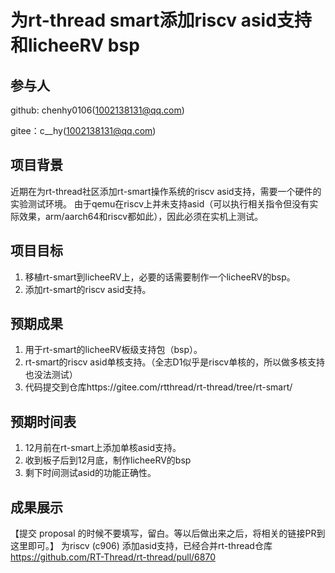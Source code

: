 # 为rt-thread smart添加riscv asid支持和licheeRV bsp

## 参与人

github: chenhy0106(1002138131@qq.com)

gitee：c__hy(1002138131@qq.com)

## 项目背景

近期在为rt-thread社区添加rt-smart操作系统的riscv asid支持，需要一个硬件的实验测试环境。
由于qemu在riscv上并未支持asid（可以执行相关指令但没有实际效果，arm/aarch64和riscv都如此），因此必须在实机上测试。

## 项目目标

1. 移植rt-smart到licheeRV上，必要的话需要制作一个licheeRV的bsp。
2. 添加rt-smart的riscv asid支持。

## 预期成果

1. 用于rt-smart的licheeRV板级支持包（bsp）。
2. rt-smart的riscv asid单核支持。（全志D1似乎是riscv单核的，所以做多核支持也没法测试）
3. 代码提交到仓库https://gitee.com/rtthread/rt-thread/tree/rt-smart/

## 预期时间表

1. 12月前在rt-smart上添加单核asid支持。
2. 收到板子后到12月底，制作licheeRV的bsp
3. 剩下时间测试asid的功能正确性。

## 成果展示

【提交 proposal 的时候不要填写，留白。等以后做出来之后，将相关的链接PR到这里即可。】
为riscv (c906) 添加asid支持，已经合并rt-thread仓库
https://github.com/RT-Thread/rt-thread/pull/6870
